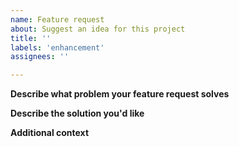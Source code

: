 ```yaml
---
name: Feature request
about: Suggest an idea for this project
title: ''
labels: 'enhancement'
assignees: ''

---
```


**Describe what problem your feature request solves**
<!-- Describe below what the problem is -->

**Describe the solution you'd like**
<!-- Describe below what you want to happen -->

**Additional context**
<!-- Add below any other context or screenshots about the feature request -->
